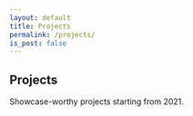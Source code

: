 ```yaml
---
layout: default
title: Projects
permalink: /projects/
is_post: false
---
```


## Projects

Showcase-worthy projects starting from 2021.

